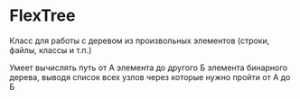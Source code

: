 # FlexTree
Класс для работы с деревом из произвольных элементов (строки, файлы, классы и т.п.)

Умеет вычислять путь от А элемента до другого  Б элемента бинарного дерева, выводя список всех узлов через которые нужно пройти от А до Б
